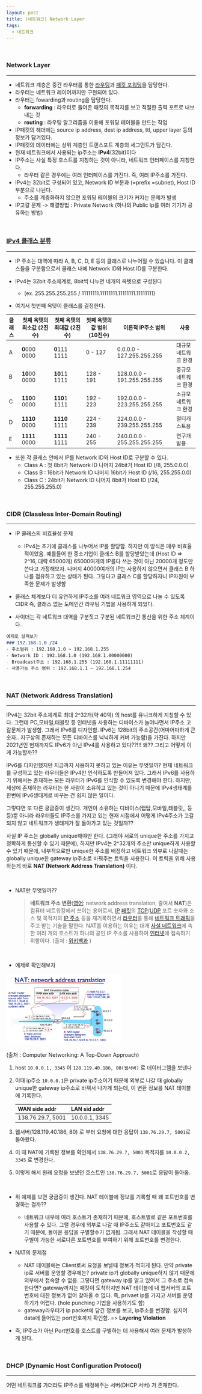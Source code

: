 ```yaml
---
layout: post
title: (네트워크) Network Layer
tags:
  - 네트워크
---
```


<br>

### Network Layer

***

- 네트워크 계층은 중간 라우터를 통한 [라우팅](https://ko.wikipedia.org/wiki/라우팅)과 [패킷 포워딩](https://ko.wikipedia.org/w/index.php?title=패킷_포워딩&action=edit&redlink=1)을 담당한다.
- 라우터는 네트워크 레이어까지만 구현되어 있다.
- 라우터는 fowarding과 routing을 담당한다.
  - <b>forwarding</b> : 라우터로 들어온 패킷의 목적지를 보고 적절한 출력 포트로 내보내는 것
  - <b>routing</b> : 라우팅 알고리즘을 이용해 포워딩 테이블을 만드는 작업
- IP패킷의 헤더에는 source ip address, dest ip address, ttl, upper layer 등의 정보가 담겨있다.
- IP패킷의 데이터에는 상위 계층인 트랜스포트 계층의 세그먼트가 담긴다. 
- 현재 네트워크에서 사용되는 ip주소는 <b>IPv4</b>(32bit)이다
- IP주소는 사실 특정 호스트를 지칭하는 것이 아니라, 네트워크 인터페이스를 지칭한다.
  - 라우터 같은 경우에는 여러 인터페이스를 가진다. 즉, 여러 IP주소를 가진다.
- IPv4는 32bit로 구성되어 있고, Network ID 부분과 (=prefix =subnet), Host ID 부분으로 나뉜다.
  - 주소를 계층화하지 않으면 포워딩 테이블의 크기가 커지는 문제가 발생
- IP고갈 문제 -> 해결방법 : Private Network (하나의 Public Ip를 여러 기기가 공유하는 방법)

<br>

### [IPv4 클래스 분류](https://www.youtube.com/watch?v=0dFNpNgiTAA)

***

- IP 주소는 대역에 따라 A, B, C, D, E 등의 클래스로 나누어질 수 있습니다. 이 클래스들을 구분함으로서 클래스 내에 Network ID와 Host ID를 구분한다. 

- IPv4는 32bit 주소체계로, 8bit씩 나누면 네개의 옥텟으로 구성된다
  -  (ex. 255.255.255.255 / 11111111.11111111.11111111.11111111)
- 여기서 첫번째 옥텟이 클래스를 결정한다. 

| 클래스 | 첫째 옥텟의 최소값 (2진수) | 첫째 옥텟의 최대값 (2진수) | 첫째 옥텟의 값 범위 (10진수) | 이론적 IP주소 범위          | 사용                 |
| :----- | -------------------------- | -------------------------- | ---------------------------- | --------------------------- | -------------------- |
| A      | **0**000 0000              | **0**111 1111              | 0 - 127                      | 0.0.0.0 - 127.255.255.255   | 대규모 네트워크 환경 |
| B      | **10**00 0000              | **10**11 1111              | 128 - 191                    | 128.0.0.0 - 191.255.255.255 | 중규모 네트워크 환경 |
| C      | **110**0 0000              | **110**1 1111              | 192 - 223                    | 192.0.0.0 - 223.255.255.255 | 소규모 네트워크 환경 |
| D      | **1110** 0000              | **1110** 1111              | 224 - 239                    | 224.0.0.0 - 239.255.255.255 | 멀티캐스트용         |
| E      | **1111** 0000              | **1111** 1111              | 240 - 255                    | 240.0.0.0 - 255.255.255.255 | 연구개발용           |

- 또한 각 클래스 안에서 IP를 Network ID와 Host ID로 구분할 수 있다.
  - Class A : 첫 8bit가 Network ID 나머지 24bit가 Host ID (/8, 255.0.0.0)
  - Class B : 16bit가 Network ID 나머지 16bit가 Host ID (/16, 255.255.0.0)
  - Class C : 24bit가 Network ID 나머지 8bit가 Host ID (/24, 255.255.255.0)

<br>

### CIDR (Classless Inter-Domain Routing)

***

- IP 클래스의 비효율성 문제
  - IPv4는 초기에 클래스를 나누어서 IP를 할당함. 하지만 이 방식은 매우 비효율적이었음. 예를들어 한 중소기업이 클래스 B를 할당받았는데 (Host ID => 2^16, 대략 65000개) 65000여개의 IP를다 쓰는 것이 아닌 20000개 정도만 쓴다고 가정해보자. 나머지 40000여개의 IP는 사용하지 않으면서 클래스 B 하나를 점유하고 있는 상태가 된다. 그렇다고 클래스 C를 할당하자니 IP자원이 부족한 문제가 발생함

- 클래스 체계보다 더 유연하게 IP주소를 여러 네트워크 영역으로 나눌 수 있도록 CIDR 즉, 클래스 없는 도메인간 라우팅 기법을 사용하게 되었다.
- 사이더는 각 네트워크 대역을 구분짓고 구분된 네트워크간 통신을 위한 주소 체계이다. 

```markdown
예제로 살펴보기
### 192.168.1.0 /24
- 주소범위 : 192.168.1.0 ~ 192.168.1.255
- Network ID : 192.168.1.0 (192.168.1.00000000)
- Broadcast주소 : 192.168.1.255 (192.168.1.11111111)
- 사용가능 주소 범위 : 192.168.1.1 ~ 192.168.1.254
```

<br>

### NAT (Network Address Translation)

***

IPv4는 32bit 주소체계로 최대 2^32개(약 40억) 의 host를 유니크하게 지칭할 수 있다. 그런데 PC,모바일,태블릿 등 인터넷을 사용하는 디바이스가 늘어나면서 IP주소 고갈문제가 발생함. 그래서 IPv6를 디자인함. IPv6는 128bit의 주소공간(어마어마하게 큰 숫자.. 지구상의 존재하는 모든 디바이스를 넉넉하게 커버 가능함)을 가진다. 하지만 2021년인 현재까지도 IPv6가 아닌 IPv4를 사용하고 있다??!!! 왜?? 그리고 어떻게 이게 가능할까??

IPv6를 디자인했지만 지금까지 사용하지 못하고 있는 이유는 무엇일까? 현재 네트워크를 구성하고 있는 라우터들은 IPv4만 인식하도록 만들어져 있다. 그래서 IPv6를 사용하기 위해서는 존재하는 모든 라우터가 IPv6를 인식할 수 있도록 변경해야 한다. 하지만, 세상에 존재하는 라우터는 한 사람이 소유하고 있는 것이 아니기 때문에 IPv4생태계를 한번에 IPv6생태계로 바꾸는 건 쉽지 않은 일이다.   

그렇다면 또 다른 궁금증이 생긴다. 개인이 소유하는 디바이스(랩탑,모바일,태블릿,, 등등)뿐 아니라 라우터들도 IP주소를 가지고 있는 현재 시점에서 어떻게 IPv4주소가 고갈되지 않고 네트워크가 생태계가 잘 돌아가고 있는 것일까??

사실 IP 주소는 globally unique해야만 한다. (그래야 서로의 unique한 주소를 가지고 정확하게 통신할 수 있기 때문에), 하지만  IPv4는 2^32개의 주소만 unique하게 사용할 수 있기 때문에, 내부적으로만 unique한 주소를 배정하고 네트워크 외부로 나갈때는 globally unique한 gateway ip주소로 바꿔주는 트릭을 사용한다. 이 트릭을 위해 사용하는게 바로 **NAT (Network Address Translation)** 이다.

<br>

- NAT란 무엇일까??

  > **네트워크 주소 변환**([영어](https://ko.wikipedia.org/wiki/영어): network address translation, 줄여서 **NAT**)은 컴퓨터 네트워킹에서 쓰이는 용어로서, [IP](https://ko.wikipedia.org/wiki/IP) [패킷](https://ko.wikipedia.org/wiki/패킷)의 [TCP](https://ko.wikipedia.org/wiki/전송_제어_프로토콜)/[UDP](https://ko.wikipedia.org/wiki/사용자_데이터그램_프로토콜) 포트 숫자와 소스 및 목적지의 [IP 주소](https://ko.wikipedia.org/wiki/IP_주소) 등을 재기록하면서 [라우터](https://ko.wikipedia.org/wiki/라우터)를 통해 [네트워크 트래픽](https://ko.wikipedia.org/w/index.php?title=네트워크_트래픽&action=edit&redlink=1)을 주고 받는 기술을 말한다. NAT를 이용하는 이유는 대개 [사설 네트워크](https://ko.wikipedia.org/wiki/사설_네트워크)에 속한 여러 개의 호스트가 하나의 공인 IP 주소를 사용하여 [인터넷](https://ko.wikipedia.org/wiki/인터넷)에 접속하기 위함이다.  (출처 : [위키백과](https://ko.wikipedia.org/wiki/%EB%84%A4%ED%8A%B8%EC%9B%8C%ED%81%AC_%EC%A3%BC%EC%86%8C_%EB%B3%80%ED%99%98) )

<br>

- 예제로 확인해보자

<img src="https://github.com/AmyJJung/blog/blob/main/images/Network/nat.png?raw=true" alt="스크린샷 2021-10-11 오후 4.24.40" style="zoom: 30%;" />

(출처 : Computer Networking: A Top-Down Approach)

 

1. host `10.0.0.1, 3345` 이 `128.119.40.186, 80(웹서버)` 로 데이터그램을 보낸다 

2. 이때 ip주소 `10.0.0.1`은 private ip주소이기 때문에 외부로 나갈 때 globally unique한 gateway ip주소로 바꿔서 나가게 되는데, 이 변환 정보를 NAT 테이블에 기록한다. 

   | WAN side addr     | LAN sid addr   |
   | ----------------- | -------------- |
   | 138.76.29.7, 5001 | 10.0.0.1, 3345 |

3. 웹서버(128.119.40.186, 80) 로 부터 요청에 대한 응답이 `138.76.29.7, 5001`로 돌아왔다.

4. 이 때 NAT에 기록된 정보를 확인해서 `138.76.29.7, 5001` 목적지를 `10.0.0.2, 3345` 로 변경한다.

5. 이렇게 해서 원래 요청을 보냈던 호스트인 `138.76.29.7, 5001`로 응답이 돌아옴.

<br>

- 위 예제를 보면 궁금증이 생긴다. NAT 테이블에 정보를 기록할 때 왜 포트번호를 변경하는 걸까??
  - 네트워크 내부에 여러 호스트가 존재하기 때문에, 호스트별로 같은 포트번호를 사용할 수 있다. 그럴 경우에 외부로 나갈 때 IP주소도 같아지고 포트번호도 같기 때문에, 돌아온 응답을 구별할수가 없게됨. 그래서 NAT 테이블을 작성할 때 구별이 가능한 서로다른 포트번호를 부여하기 위해 포트번호를 변경한다. 
- NAT의 문제점
  - NAT 테이블에는 Client로써 요청을 보낼때 정보가 적히게 된다. 만약 private ip로 서버를 운영할 경우에는? private ip가 globally unique하지 않기 때문에 외부에서 접속할 수 없음. 그렇다면 gateway ip를 알고 있어서 그 주소로 접속한다면? gateway까지는 패킷이 도착하지만 NAT 테이블에 내 웹서버의 포트번호에 대한 정보가 없어 찾아올 수 없다. 즉, privaet ip를 가지고 서버를 운영하기가 어렵다. (hole punching 기법을 사용하기도 함)
  - gateway라우터가 ip packet에 담긴 정보를 보고, ip주소를 변경함. 심지어 data에 들어있는 port번호까지 확인함. => **Layering Violation**

- 즉, IP주소가 아닌 Port번호를 호스트를 구별하는 데 사용해서 여러 문제가 발생하게 된다. 

<br>

### DHCP (Dynamic Host Configuration Protocol)

***

어떤 네트워크를 가더라도 IP주소를 배정해주는 서버(DHCP 서버) 가 존재한다. 

